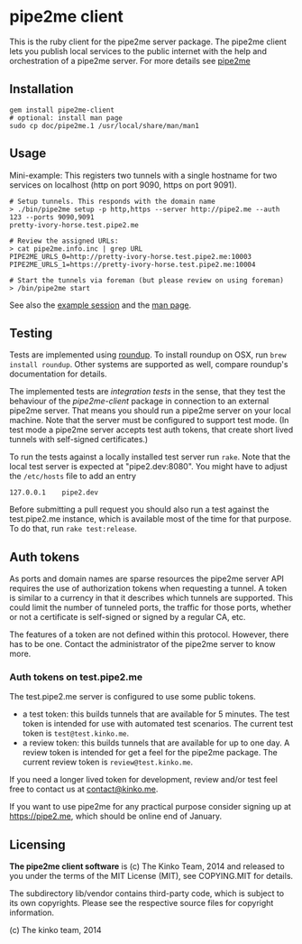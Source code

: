 # pipe2me client

This is the ruby client for the pipe2me server package.
The pipe2me client lets you publish local services to the public internet
with the help and orchestration of a pipe2me server. For more details
see [pipe2me](https://github.com/kinko/pipe2me)

## Installation

    gem install pipe2me-client
    # optional: install man page
    sudo cp doc/pipe2me.1 /usr/local/share/man/man1

## Usage

Mini-example: This registers two tunnels with a single hostname for
two services on localhost (http on port 9090, https on port 9091).

    # Setup tunnels. This responds with the domain name
    > ./bin/pipe2me setup -p http,https --server http://pipe2.me --auth 123 --ports 9090,9091
    pretty-ivory-horse.test.pipe2.me

    # Review the assigned URLs:
    > cat pipe2me.info.inc | grep URL
    PIPE2ME_URLS_0=http://pretty-ivory-horse.test.pipe2.me:10003
    PIPE2ME_URLS_1=https://pretty-ivory-horse.test.pipe2.me:10004

    # Start the tunnels via foreman (but please review on using foreman)
    > /bin/pipe2me start

See also the [example session](http://test.pipe2.me/example_session.html)
and the [man page](http://test.pipe2.me/pipe2me.1.html).

## Testing

Tests are implemented using
[roundup](https://github.com/bmizerany/roundup/blob/master/INSTALLING#files).
To install roundup on OSX, run `brew install roundup`. Other systems are
supported as well, compare roundup's documentation for details.

The implemented tests are *integration tests* in the sense, that they test the
behaviour of the *pipe2me-client* package in connection to an external pipe2me
server. That means you should run a pipe2me server on your local machine. Note
that the server must be configured to support test mode. (In test mode a pipe2me
server accepts test auth tokens, that create short lived tunnels
with self-signed certificates.)

To run the tests against a locally installed test server run `rake`. Note that
the local test server is expected at "pipe2.dev:8080". You might have to adjust
the `/etc/hosts` file to add an entry

    127.0.0.1    pipe2.dev

Before submitting a pull request you should also run a test against the
test.pipe2.me instance, which is available most of the time for that purpose.
To do that, run `rake test:release`.

## Auth tokens

As ports and domain names are sparse resources the pipe2me server API
requires the use of authorization tokens when requesting a tunnel. A
token is similar to a currency in that it describes which tunnels are
supported. This could limit the number of tunneled ports, the traffic
for those ports, whether or not a certificate is self-signed or signed
by a regular CA, etc.

The features of a token are not defined within this protocol. However,
there has to be one. Contact the administrator of the pipe2me server
to know more.

### Auth tokens on test.pipe2.me

The test.pipe2.me server is configured to use some public tokens.

- a test token: this builds tunnels that are available for 5 minutes.
  The test token is intended for use with automated test scenarios.
  The current test token is `test@test.kinko.me`.
- a review token: this builds tunnels that are available for up to
  one day. A review token is intended for get a feel for the pipe2me
  package. The current review token is `review@test.kinko.me`.

If you need a longer lived token for development, review and/or test
feel free to contact us at contact@kinko.me.

If you want to use pipe2me for any practical purpose consider
signing up at https://pipe2.me, which should be online end of January.

## Licensing

**The pipe2me client software** is (c) The Kinko Team, 2014 and released to you
under the terms of the MIT License (MIT), see COPYING.MIT for details.

The subdirectory lib/vendor contains third-party code, which is subject to its own copyrights.
Please see the respective source files for copyright information.

(c) The kinko team, 2014
